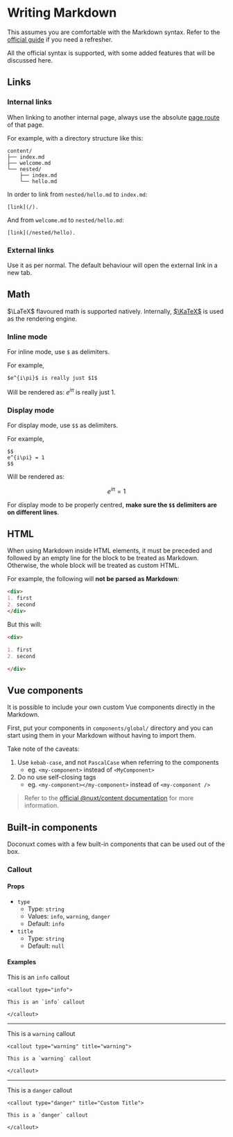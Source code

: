 # Writing Markdown

This assumes you are comfortable with the Markdown syntax. Refer to the [official guide](https://www.markdownguide.org/basic-syntax/) if you need a refresher.

All the official syntax is supported, with some added features that will be discussed here.

## Links

### Internal links

When linking to another internal page, always use the absolute [page route](/page-routing) of that page.

For example, with a directory structure like this:

```
content/
├── index.md
├── welcome.md
└── nested/
    ├── index.md
    └── hello.md
```

In order to link from `nested/hello.md` to `index.md`:

```md{}[nested/hello.md]
[link](/).
```

And from `welcome.md` to `nested/hello.md`:

```md{}[welcome.md]
[link](/nested/hello).
```

### External links

Use it as per normal. The default behaviour will open the external link in a new tab.

## Math

$\LaTeX$ flavoured math is supported natively. Internally, [$\KaTeX$](https://katex.org/) is used as the rendering engine.

### Inline mode

For inline mode, use `$` as delimiters.

For example,

```tex{}[md]
$e^{i\pi}$ is really just $1$
```

Will be rendered as: $e^{i\pi}$ is really just $1$.

### Display mode

For display mode, use `$$` as delimiters.

For example,

```tex{}[md]
$$
e^{i\pi} = 1
$$
```

Will be rendered as:

$$
e^{i\pi} = 1
$$

<callout>

For display mode to be properly centred, **make sure the `$$` delimiters are on different lines**.

</callout>


## HTML

When using Markdown inside HTML elements, it must be preceded and followed by an empty line for the block to be treated as Markdown. Otherwise, the whole block will be treated as custom HTML.

For example, the following will **not be parsed as Markdown**:

```md
<div>
1. first
2. second
</div>
```

But this will:

```md
<div>

1. first
2. second

</div>
```

## Vue components

It is possible to include your own custom Vue components directly in the Markdown.

First, put your components in `components/global/` directory and you can start using them in your Markdown without having to import them.

Take note of the caveats:

1. Use `kebab-case`, and not `PascalCase` when referring to the components
   - eg. `<my-component>` instead of `<MyComponent>`
2. Do no use self-closing tags
   - eg. `<my-component></my-component>` instead of `<my-component />`

> Refer to the [official @nuxt/content documentation](https://content.nuxtjs.org/writing/#vue-components) for more information.

## Built-in components

Doconuxt comes with a few built-in components that can be used out of the box.

### Callout

#### Props

- `type`
  - Type: `string`
  - Values: `info`, `warning`, `danger`
  - Default: `info`
- `title`
  - Type: `string`
  - Default: `null`

#### Examples

<callout type="info">

This is an `info` callout

</callout>

```md{}[md]
<callout type="info">

This is an `info` callout

</callout>
```

---

<callout type="warning" title="warning">

This is a `warning` callout

</callout>

```md{}[md]
<callout type="warning" title="warning">

This is a `warning` callout

</callout>
```

---

<callout type="danger" title="Custom Title">

This is a `danger` callout

</callout>

```md{}[md]
<callout type="danger" title="Custom Title">

This is a `danger` callout

</callout>
```
